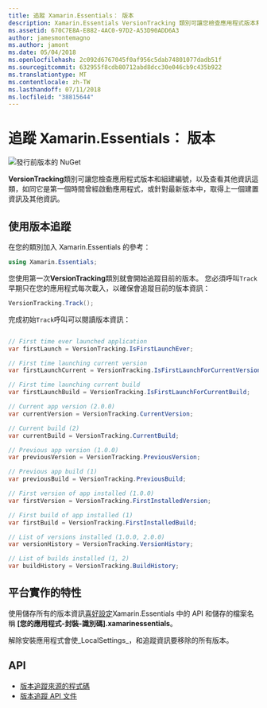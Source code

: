 ```yaml
---
title: 追蹤 Xamarin.Essentials： 版本
description: Xamarin.Essentials VersionTracking 類別可讓您檢查應用程式版本和組建編號，以及查看其他資訊這類，好像第一次曾經啟動應用程式，或取得最新版本中前, 一個組建資訊及其他資訊。
ms.assetid: 670C7E8A-E882-4AC0-97D2-A53D90ADD6A3
author: jamesmontemagno
ms.author: jamont
ms.date: 05/04/2018
ms.openlocfilehash: 2c092d6767045f0af956c5dab74801077dadb51f
ms.sourcegitcommit: 632955f8cdb80712abd8dcc30e046cb9c435b922
ms.translationtype: MT
ms.contentlocale: zh-TW
ms.lasthandoff: 07/11/2018
ms.locfileid: "38815644"
---
```

# <a name="xamarinessentials-version-tracking"></a>追蹤 Xamarin.Essentials： 版本

![發行前版本的 NuGet](~/media/shared/pre-release.png)

**VersionTracking**類別可讓您檢查應用程式版本和組建編號，以及查看其他資訊這類，如同它是第一個時間曾經啟動應用程式，或針對最新版本中，取得上一個建置資訊及其他資訊。

## <a name="using-version-tracking"></a>使用版本追蹤

在您的類別加入 Xamarin.Essentials 的參考：

```csharp
using Xamarin.Essentials;
```

您使用第一次**VersionTracking**類別就會開始追蹤目前的版本。 您必須呼叫`Track`早期只在您的應用程式每次載入，以確保會追蹤目前的版本資訊：

```csharp
VersionTracking.Track();
```

完成初始`Track`呼叫可以閱讀版本資訊：

```csharp

// First time ever launched application
var firstLaunch = VersionTracking.IsFirstLaunchEver;

// First time launching current version
var firstLaunchCurrent = VersionTracking.IsFirstLaunchForCurrentVersion;

// First time launching current build
var firstLaunchBuild = VersionTracking.IsFirstLaunchForCurrentBuild;

// Current app version (2.0.0)
var currentVersion = VersionTracking.CurrentVersion;

// Current build (2)
var currentBuild = VersionTracking.CurrentBuild;

// Previous app version (1.0.0)
var previousVersion = VersionTracking.PreviousVersion;

// Previous app build (1)
var previousBuild = VersionTracking.PreviousBuild;

// First version of app installed (1.0.0)
var firstVersion = VersionTracking.FirstInstalledVersion;

// First build of app installed (1)
var firstBuild = VersionTracking.FirstInstalledBuild;

// List of versions installed (1.0.0, 2.0.0)
var versionHistory = VersionTracking.VersionHistory;

// List of builds installed (1, 2)
var buildHistory = VersionTracking.BuildHistory;
```

## <a name="platform-implementation-specifics"></a>平台實作的特性

使用儲存所有的版本資訊[喜好設定](preferences.md)Xamarin.Essentials 中的 API 和儲存的檔案名稱 **[您的應用程式-封裝-識別碼].xamarinessentials**。

解除安裝應用程式會使_LocalSettings_，和追蹤資訊要移除的所有版本。

## <a name="api"></a>API

- [版本追蹤來源的程式碼](https://github.com/xamarin/Essentials/tree/master/Xamarin.Essentials/VersionTracking)
- [版本追蹤 API 文件](xref:Xamarin.Essentials.VersionTracking)
